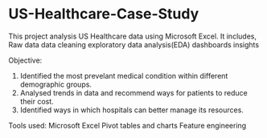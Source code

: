 # US-Healthcare-Case-Study
This project analysis US Healthcare data using Microsoft Excel.
It includes,
Raw data
data cleaning
exploratory data analysis(EDA)
dashboards 
insights

Objective:
1. Identified the most prevelant medical condition within different demographic groups.
2. Analysed trends in data and recommend ways for patients to reduce their cost.
3. Identified ways in which hospitals can better manage its resources.

Tools used:
Microsoft Excel
Pivot tables and charts
Feature engineering
